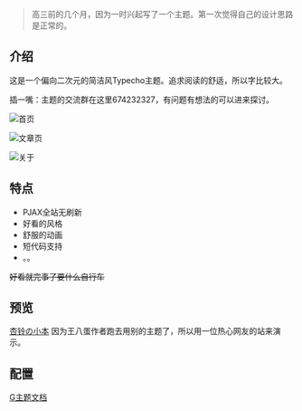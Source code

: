 > 高三前的几个月，因为一时兴起写了一个主题。第一次觉得自己的设计思路是正常的。

## 介绍

这是一个偏向二次元的简洁风Typecho主题。追求阅读的舒适，所以字比较大。

插一嘴：主题的交流群在这里674232327，有问题有想法的可以进来探讨。

![首页](https://cdn.exia.xyz/img/blog/G_index.png)

![文章页](https://cdn.exia.xyz/img/blog/G_articles.png)

![关于](https://cdn.exia.xyz/img/blog/G_about.png)



## 特点

- PJAX全站无刷新
- 好看的风格
- 舒服的动画
- 短代码支持
- 。。

~~好看就完事了要什么自行车~~

## 预览

[杏铃の小本](https://xn--8qvt52h.top/)
因为王八蛋作者跑去用别的主题了，所以用一位热心网友的站来演示。


## 配置

[G主题文档](http://g.imouto.tech)



